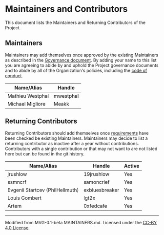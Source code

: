 # Maintainers and Contributors

This document lists the Maintainers and Returning Contributors of the Project.

## Maintainers

Maintainers may add themselves once approved by the existing Maintainers as described in the [Governance document](./GOVERNANCE.md). By adding your name to this list you are agreeing to abide by and uphold the Project governance documents and to abide by all of the Organization's policies, including the [code of conduct](../../CODE_OF_CONDUCT.md).

| **Name/Alias**   | **Handle** |
| ---------------- | ---------- |
| Mathieu Westphal | mwestphal  |
| Michael Migliore | Meakk      |

## Returning Contributors

Returning Contributors should add themselves once [requirements](./GOVERNANCE.md#12-returning-contributors) have been checked be existing Maintainers.
Maintainers may decide to list a returning contributor as inactive after a year without contributions.
Contributors with a single contribution or that may not want to are not listed here but can be found in the git history.

| **Name/Alias**                  | **Handle**     | **Active** |
| ------------------------------- | -------------- | ---------- |
| jrushlow                        | 19jrushlow     | Yes        |
| ssmncrf                         | samoncrief     | Yes        |
| Evgenii Startcev (PhilHellmuth) | exbluesbreaker | Yes        |
| Louis Gombert                   | lgt2x          | Yes        |
| Artem                           | 0xfedcafe      | Yes        |

---

Modified from MVG-0.1-beta MAINTAINERS.md. Licensed under the [CC-BY 4.0 License](https://creativecommons.org/licenses/by-sa/4.0/).
